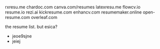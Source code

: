 rxresu.me
chardoc.com
canva.com/resumes 
latexresu.me
flowcv.io
resume.io
rezi.ai
kickresume.com
enhancv.com
resumemaker.online
open-resume.com
overleaf.com

the resume list. but esica?



- jeoe9sjne
- jeiej 
